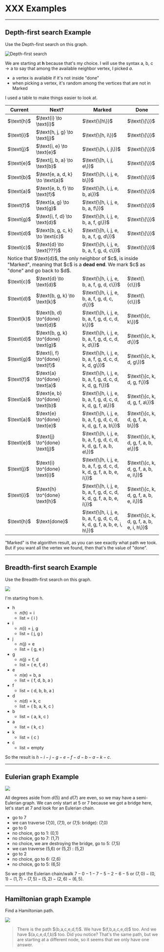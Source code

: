# XXX Examples

<hr class="sep-both">

## Depth-first search Example

Use the Depth-first search on this graph.

![Depth-first search](images/dfs.svg)

We are starting at **h** because that's my choice. I will use the syntax $\text{a, b, c} \to \text{a}$ to say that among the available neighbor vertex, I picked $a$.

* a vertex is available if it's not inside "done"
* when picking a vertex, it's random among the vertices that are not in Marked

I used a table to make things easier to look at.

<table class="table table-bordered table-striped">
    <thead>
        <tr>
            <th>Current</th>
            <th>Next?</th>
            <th>Marked</th>
            <th>Done</th>
        </tr>
    </thead>
    <tbody>
        <tr>
            <td>$\text{h}$</td>
            <td>$\text{i} \to \text{i}$</td>
            <td>$\text{\{h\}}$</td>
            <td>$\text{\{\}}$</td>
        </tr>
        <tr>
            <td>$\text{i}$</td>
            <td>$\text{h, j, g} \to \text{j}$</td>
            <td>$\text{\{h, i\}}$</td>
            <td>$\text{\{\}}$</td>
        </tr>
        <tr>
            <td>$\text{j}$</td>
            <td>$\text{i, e} \to \text{e}$</td>
            <td>$\text{\{h, i, j\}}$</td>
            <td>$\text{\{\}}$</td>
        </tr>
        <tr>
            <td>$\text{e}$</td>
            <td>$\text{j, b, a} \to \text{b}$</td>
            <td>$\text{\{h, i, j, e\}}$</td>
            <td>$\text{\{\}}$</td>
        </tr>
        <tr>
            <td>$\text{b}$</td>
            <td>$\text{e, a, d, k} \to \text{a}$</td>
            <td>$\text{\{h, i, j, e, b\}}$</td>
            <td>$\text{\{\}}$</td>
        </tr>
        <tr>
            <td>$\text{a}$</td>
            <td>$\text{e, b, f} \to \text{f}$</td>
            <td>$\text{\{h, i, j, e, b, a\}}$</td>
            <td>$\text{\{\}}$</td>
        </tr>
        <tr>
            <td>$\text{f}$</td>
            <td>$\text{a, g} \to \text{g}$</td>
            <td>$\text{\{h, i, j, e, b, a, f\}}$</td>
            <td>$\text{\{\}}$</td>
        </tr>
        <tr>
            <td>$\text{g}$</td>
            <td>$\text{i, f, d} \to \text{d}$</td>
            <td>$\text{\{h, i, j, e, b, a, f, g\}}$</td>
            <td>$\text{\{\}}$</td>
        </tr>
        <tr>
            <td>$\text{d}$</td>
            <td>$\text{b, g, c, k} \to \text{c}$</td>
            <td>$\text{\{h, i, j, e, b, a, f, g, d\}}$</td>
            <td>$\text{\{\}}$</td>
        </tr>
        <tr>
            <td>$\text{c}$</td>
            <td>$\text{d} \to \text{???}$</td>
            <td>$\text{\{h, i, j, e, b, a, f, g, d, c\}}$</td>
            <td>$\text{\{\}}$</td>
        </tr>
        <tr>
            <td colspan="4">
                Notice that $\text{d}$, the only neighbor
                of $c$, is inside
                "Marked", meaning that $c$ is a <b>dead end</b>.
                We mark $c$ as "done" and go back to $d$.
            </td>
        </tr>
        <tr>
            <td>$\text{c}$</td>
            <td>$\text{d} \to \text{d}$</td>
            <td>$\text{\{h, i, j, e, b, a, f, g, d, c\}}$</td>
            <td>$\text{\{c\}}$</td>
        </tr>
        <tr>
            <td>$\text{d}$</td>
            <td>$\text{b, g, k} \to \text{k}$</td>
            <td>$\text{\{h, i, j, e, b, a, f, g, d, c, d\}}$</td>
            <td>$\text{\{c\}}$</td>
        </tr>
        <tr>
            <td>$\text{k}$</td>
            <td>$\text{b, d} \to^{done} \text{d}$</td>
            <td>$\text{\{h, i, j, e, b, a, f, g, d, c, d, k\}}$</td>
            <td>$\text{\{c, k\}}$</td>
        </tr>
        <tr>
            <td>$\text{d}$</td>
            <td>$\text{b, g, k} \to^{done} \text{g}$</td>
            <td>$\text{\{h, i, j, e, b, a, f, g, d, c, d, k, d\}}$</td>
            <td>$\text{\{c, k, d\}}$</td>
        </tr>
        <tr>
            <td>$\text{g}$</td>
            <td>$\text{i, f} \to^{done} \text{f}$</td>
            <td>$\text{\{h, i, j, e, b, a, f, g, d, c, d, k, d, g\}}$</td>
            <td>$\text{\{c, k, d, g\}}$</td>
        </tr>
        <tr>
            <td>$\text{f}$</td>
            <td>$\text{a} \to^{done} \text{a}$</td>
            <td>$\text{\{h, i, j, e, b, a, f, g, d, c, d, k, d, g, f\}}$</td>
            <td>$\text{\{c, k, d, g, f\}}$</td>
        </tr>
        <tr>
            <td>$\text{a}$</td>
            <td>$\text{e, b} \to^{done} \text{b}$</td>
            <td>$\text{\{h, i, j, e, b, a, f, g, d, c, d, k, d, g, f, a\}}$</td>
            <td>$\text{\{c, k, d, g, f, a\}}$</td>
        </tr>
        <tr>
            <td>$\text{a}$</td>
            <td>$\text{e} \to^{done} \text{e}$</td>
            <td>$\text{\{h, i, j, e, b, a, f, g, d, c, d, k, d, g, f, a, b\}}$</td>
            <td>$\text{\{c, k, d, g, f, a, b\}}$</td>
        </tr>
        <tr>
            <td>$\text{e}$</td>
            <td>$\text{j} \to^{done} \text{j}$</td>
            <td>$\text{\{h, i, j, e, b, a, f, g, d, c, d, k, d, g, f, a, b, e\}}$</td>
            <td>$\text{\{c, k, d, g, f, a, b, e\}}$</td>
        </tr>
        <tr>
            <td>$\text{j}$</td>
            <td>$\text{i} \to^{done} \text{i}$</td>
            <td>$\text{\{h, i, j, e, b, a, f, g, d, c, d, k, d, g, f, a, b, e, i\}}$</td>
            <td>$\text{\{c, k, d, g, f, a, b, e, i\}}$</td>
        </tr>
        <tr>
            <td>$\text{i}$</td>
            <td>$\text{h} \to^{done} \text{h}$</td>
            <td>$\text{\{h, i, j, e, b, a, f, g, d, c, d, k, d, g, f, a, b, e, i\}}$</td>
            <td>$\text{\{c, k, d, g, f, a, b, e, i\}}$</td>
        </tr>
        <tr>
            <td>$\text{h}$</td>
            <td>$\text{done}$</td>
            <td>$\text{\{h, i, j, e, b, a, f, g, d, c, d, k, d, g, f, a, b, e, i, h\}}$</td>
            <td>$\text{\{c, k, d, g, f, a, b, e, i, h\}}$</td>
        </tr>
    </tbody>
</table>

"Marked" is the algorithm result, as you can see exactly what path we took. But if you want all the vertex we found, then that's the value of "done".

<hr class="sep-both">

## Breadth-first search Example

Use the Breadth-first search on this graph.

![](images/dfs.svg)

I'm starting from $\text{h}$.

* h
    * $n(\text{h}) = \text{i}$
    * $\text{list} = \text{( i )}$
* i
    * $n(\text{i}) = \text{j, g}$
    * $\text{list} = \text{( j, g )}$
* j
    * $n(\text{j}) = \text{e}$
    * $\text{list} = \text{( g, e )}$
* g
    * $n(\text{j}) = \text{f, d}$
    * $\text{list} = \text{( e, f, d )}$
* e
    * $n(\text{e}) = \text{b, a}$
    * $\text{list} = \text{( f, d, b, a )}$
* f
    * $\text{list} = \text{( d, b, b, a )}$
* d
    * $n(\text{d}) = \text{k, c}$
    * $\text{list} = \text{( b, a, k, c )}$
* b
    * $\text{list} = \text{( a, k, c )}$
* a
    * $\text{list} = \text{( k, c )}$
* k
    * $\text{list} = \text{( c )}$
* c
    * $\text{list} = \text{empty}$

So the result is $h-i-j-g-e-f-d-b-a-k-c$.

<hr class="sep-both">

## Eulerian graph Example

![](images/euler.svg)

All degrees aside from $d(5)$ and $d(7)$ are even, so we may have a semi-Eulerian graph. We can only start at 5 or 7 because we got a bridge here, let's start at 7 and look for an Eulerian chain.

* go to 7
* we can traverse (7,0), (7,1), or (7,5: bridge): (7,0)
* go to 0
* no choice, go to 1: (0,1)
* no choice, go to 7: (1,7)
* no choice, we are destroying the bridge, go to 5: (7,5)
* we can traverse (5,6) or (5,2) : (5,2)
* go to 2
* no choice, go to 6: (2,6)
* no choice, go to 5: (6,5)

So we got the Eulerian chain/walk $7-0-1-7-5-2-6-5$ or $(7,0)-(0,1)-(1,7)-(7,5)-(5,2)-(2,6)-(6,5)$.

<hr class="sep-both">

## Hamiltonian graph Example

Find a Hamiltonian path.

![](search/hamilton.png)

<blockquote class="spoiler">
There is the path $(b,a,c,e,d,f)$. We have $(f,b,a,c,e,d)$ too. And we have $(a,c,e,d,f,b)$ too. Did you notice? That's the same path, but we are starting at a different node, so it seems that we only have one answer.
</blockquote>